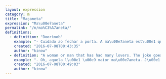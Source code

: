 ```yaml
---
layout: expression
category: m
title: "Maçaneta"
expression: "Ma\u00e7aneta"
permalink: "/m/ma%C3%A7aneta/"
definitions:
  - definition: "Doorknob"
    example: "- Cuidado ao fechar a porta. A ma\u00e7aneta est\u00e1 quebrada."
    created: "2016-07-08T00:43:35"
    author: "kinow"
  - definition: "A woman or man that has had many lovers. The joke goes that they are like a \"ma\u00e7aneta\" (doorknob), that they were hold by many hands. Normally used for women, as for men it is more common to call they galinha."
    example: "- Oh, aquela l\u00e1 \u00e9 maior ma\u00e7aneta. J\u00e1 ficou com a rua toda."
    created: "2016-07-08T00:49:03"
    author: "kinow"
---
```


